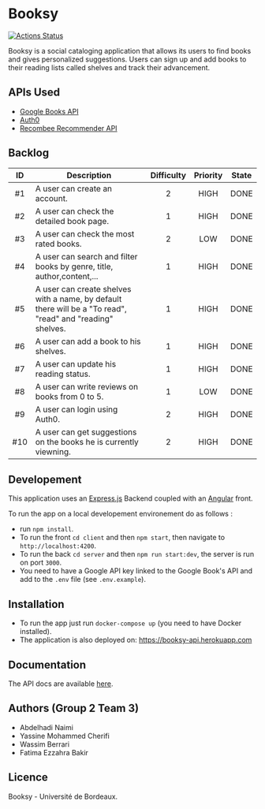 # Booksy

[![Actions Status](https://github.com/abdelhadinaimi/booksy/workflows/build/badge.svg)](https://github.com/abdelhadinaimi/booksy/actions)

Booksy is a social cataloging application that allows its users to find books and gives personalized suggestions. Users can sign up and add books to their reading lists called shelves and track their advancement.

## APIs Used
- [Google Books API](https://developers.google.com/books)
- [Auth0](http://auth0.com/)
- [Recombee Recommender API](https://www.recombee.com/)

## Backlog

| ID | Description | Difficulty | Priority  | State |
|:-:|--|:-:|:-:|:-:|
| #1 | A user can create an account.| 2 | HIGH | DONE |
| #2 | A user can check the detailed book page.| 1 | HIGH | DONE |
| #3 | A user can check the most rated books.| 2 | LOW | DONE |
| #4 | A user can search and filter books by genre, title, author,content,...| 1 | HIGH | DONE |
| #5 | A user can create shelves with a name, by default there will be a "To read", "read" and "reading" shelves.| 1 | HIGH | DONE |
| #6 | A user can add a book to his shelves.| 1 | HIGH | DONE |
| #7 | A user can update his reading status.| 1 | HIGH | DONE |
| #8 | A user can write reviews on books from 0 to 5.| 1 | LOW | DONE |
| #9 | A user can login using Auth0.| 2 | HIGH | DONE |
| #10 | A user can get suggestions on the books he is currently viewning.| 2 | HIGH | DONE |

## Developement
This application uses an [Express.js](https://expressjs.com/) Backend coupled with an [Angular](https://angular.io/) front.

To run the app on a local developement environement do as follows :
- run `npm install`.
- To run the front `cd client` and then `npm start`, then navigate to `http://localhost:4200`.
- To run the back `cd server` and then `npm run start:dev`, the server is run on port `3000`.
- You need to have a Google API key linked to the Google Book's API and add to the `.env` file (see `.env.example`).

## Installation
- To run the app just run `docker-compose up`  (you need to have Docker installed).
- The application is also deployed on: https://booksy-api.herokuapp.com


## Documentation
The API docs are available [here](https://booksy-api.herokuapp.com/api-docs/).

## Authors (Group 2 Team 3)
- Abdelhadi Naimi
- Yassine Mohammed Cherifi
- Wassim Berrari
- Fatima Ezzahra Bakir

## Licence

Booksy - Université de Bordeaux.
